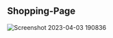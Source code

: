 ## Shopping-Page
 
![Screenshot 2023-04-03 190836](https://user-images.githubusercontent.com/92391500/229527290-a4954a72-bde5-45ce-87cf-c47e479d3af0.png)



